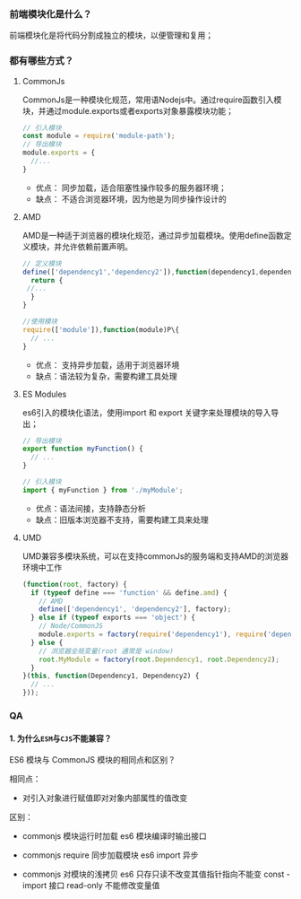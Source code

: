 ### 前端模块化是什么？

前端模块化是将代码分割成独立的模块，以便管理和复用；

### 都有哪些方式？

1. CommonJs

   CommonJs是一种模块化规范，常用语Nodejs中。通过require函数引入模块，并通过module.exports或者exports对象暴露模块功能；

   ```javascript
   // 引入模块
   const module = require('module-path');
   // 导出模块
   module.exports = {
     //...
   }
   ```

   - 优点： 同步加载，适合阻塞性操作较多的服务器环境；
   - 缺点： 不适合浏览器环境，因为他是为同步操作设计的

2. AMD

   AMD是一种适于浏览器的模块化规范，通过异步加载模块。使用define函数定义模块，并允许依赖前置声明。

   ```javascript
   // 定义模块
   define(['dependency1','dependency2']),function(dependency1,dependency2){
     return {
   	//...
     }
   }
   
   //使用模块
   require(['module']),function(module)P\{
     // ...
   }
   ```

   - 优点： 支持异步加载，适用于浏览器环境
   - 缺点：语法较为复杂，需要构建工具处理

3. ES Modules

   es6引入的模块化语法，使用import 和 export 关键字来处理模块的导入导出；

   ```javascript
   // 导出模块
   export function myFunction() {
     // ...
   }
   
   // 引入模块
   import { myFunction } from './myModule';
   ```

   - 优点：语法间接，支持静态分析
   - 缺点：旧版本浏览器不支持，需要构建工具来处理

4. UMD

   UMD兼容多模块系统，可以在支持commonJs的服务端和支持AMD的浏览器环境中工作

   ```javascript
   (function(root, factory) {
     if (typeof define === 'function' && define.amd) {
       // AMD
       define(['dependency1', 'dependency2'], factory);
     } else if (typeof exports === 'object') {
       // Node/CommonJS
       module.exports = factory(require('dependency1'), require('dependency2'));
     } else {
       // 浏览器全局变量(root 通常是 window)
       root.MyModule = factory(root.Dependency1, root.Dependency2);
     }
   }(this, function(Dependency1, Dependency2) {
     // ...
   }));
   ```

   

### QA

#### 1. 为什么`ESM`与`CJS`不能兼容？

ES6 模块与 CommonJS 模块的相同点和区别？

相同点：

- 对引入对象进行赋值即对对象内部属性的值改变

区别：

- commonjs 模块运行时加载 es6 模块编译时输出接口

- commonjs require 同步加载模块 es6 import 异步

- commonjs 对模块的浅拷贝 es6 只存只读不改变其值指针指向不能变 const - import 接口 read-only 不能修改变量值
